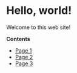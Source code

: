 # Hello, world!

Welcome to this web site!

**Contents**

- [Page 1](/page1)
- [Page 2](/page2)
- [Page 3](/page3)
